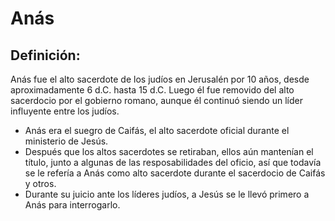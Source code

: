 # Anás

## Definición: 

Anás fue el alto sacerdote de los judíos en Jerusalén por 10 años, desde aproximadamente 6 d.C. hasta 15 d.C. Luego él fue removido del alto sacerdocio por el gobierno romano, aunque él continuó siendo un líder influyente entre los judíos.

* Anás era el suegro de Caifás, el alto sacerdote oficial durante el ministerio de Jesús.
* Después que los altos sacerdotes se retiraban, ellos aún mantenían el título, junto a algunas de las resposabilidades del oficio, así que todavía se le refería a Anás como alto sacerdote durante el sacerdocio de Caifás y otros.
* Durante su juicio ante los líderes judíos, a Jesús se le llevó primero a Anás para interrogarlo.

